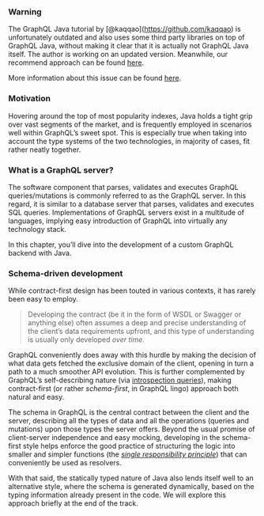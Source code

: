 ### Warning

The GraphQL Java tutorial by <span class="citation" data-cites="kaqqao">\[@kaqqao\]</span>(https://github.com/kaqqao) is unfortunately outdated and also uses some third party libraries on top of GraphQL Java, without making it clear that it is actually not GraphQL Java itself. The author is working on an updated version. Meanwhile, our recommend approach can be found [here](https://www.graphql-java.com/tutorials/getting-started-with-spring-boot/).

More information about this issue can be found [here](https://github.com/howtographql/howtographql/issues/913).

### Motivation

Hovering around the top of most popularity indexes, Java holds a tight grip over vast segments of the market, and is frequently employed in scenarios well within GraphQL’s sweet spot. This is especially true when taking into account the type systems of the two technologies, in majority of cases, fit rather neatly together.

### What is a GraphQL server?

The software component that parses, validates and executes GraphQL queries/mutations is commonly referred to as the GraphQL server. In this regard, it is similar to a database server that parses, validates and executes SQL queries. Implementations of GraphQL servers exist in a multitude of languages, implying easy introduction of GraphQL into virtually any technology stack.

In this chapter, you’ll dive into the development of a custom GraphQL backend with Java.

### Schema-driven development

While contract-first design has been touted in various contexts, it has rarely been easy to employ.

> Developing the contract (be it in the form of WSDL or Swagger or anything else) often assumes a deep and precise understanding of the client’s data requirements upfront, and this type of understanding is usually only developed _over time_.

GraphQL conveniently does away with this hurdle by making the decision of what data gets fetched the exclusive domain of the client, opening in turn a path to a much smoother API evolution. This is further complemented by GraphQL’s self-describing nature (via [introspection queries](http://graphql.org/learn/introspection/)), making contract-first (or rather _schema-first_, in GraphQL lingo) approach both natural and easy.

The schema in GraphQL is the central contract between the client and the server, describing all the types of data and all the operations (queries and mutations) upon those types the server offers. Beyond the usual promise of client-server independence and easy mocking, developing in the schema-first style helps enforce the good practice of structuring the logic into smaller and simpler functions (the _[single responsibility principle](https://en.wikipedia.org/wiki/Single_responsibility_principle)_) that can conveniently be used as resolvers.

With that said, the statically typed nature of Java also lends itself well to an alternative style, where the schema is generated dynamically, based on the typing information already present in the code. We will explore this approach briefly at the end of the track.

